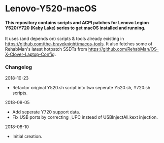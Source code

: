 # Lenovo-Y520-macOS
#### This repository contains scripts and ACPI patches for Lenovo Legion Y520/Y720 (Kaby Lake) series to get macOS installed and running.

It uses (and depends on) scripts & tools already existing in https://github.com/the-braveknight/macos-tools.
It also fetches some of RehabMan's latest hotpatch SSDTs from https://github.com/RehabMan/OS-X-Clover-Laptop-Config.

### Changelog
2018-10-23
- Refactor original Y520.sh script into two seperate Y520.sh, Y720.sh scripts.

2018-09-05
- Add seperate Y720 support data.
- Fix USB ports by correcting _UPC instead of USBInjectAll.kext injection.

2018-08-10
- Initial creation.

